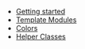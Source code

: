 - [Getting started](/)
- [Template Modules](/template-modules)
- [Colors](/colors)
- [Helper Classes](/helper-classes)